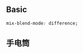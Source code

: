 ## Basic

```css
mix-blend-mode: difference;
```
<MixBlendModeBasic />

## 手电筒

<MixBlendModeFlashLight />

<script setup>
import MixBlendModeBasic from '../components/MixBlendModeBasic.vue'
import MixBlendModeFlashLight from '../components/MixBlendModeFlashLight.vue'
</script>

